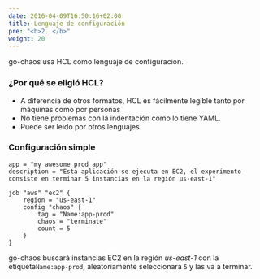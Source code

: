 ```yaml
---
date: 2016-04-09T16:50:16+02:00
title: Lenguaje de configuración
pre: "<b>2. </b>"
weight: 20
---
```

go-chaos usa HCL como lenguaje de configuración. 

### ¿Por qué se eligió HCL?

* A diferencia de otros formatos, HCL es fácilmente legible tanto por máquinas como por personas
* No tiene problemas con la indentación como lo tiene YAML.
* Puede ser leido por otros lenguajes.

### Configuración simple

```HCL
app = "my awesome prod app"
description = "Esta aplicación se ejecuta en EC2, el experimento consiste en terminar 5 instancias en la región us-east-1" 
    
job "aws" "ec2" {
    region = "us-east-1"
    config "chaos" {
        tag = "Name:app-prod"
        chaos = "terminate"
        count = 5
    }
}
```

go-chaos buscará instancias EC2 en la región *us-east-1* con la etiqueta`Name:app-prod`, aleatoriamente seleccionará `5` y las va a terminar.







